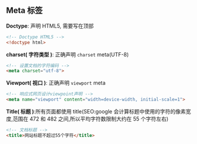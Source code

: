 ## Meta 标签

**Doctype**: 声明 HTML5, 需要写在顶部

```html
<!-- Doctype HTML5 -->
<!doctype html>
```

**charset( 字符类型 )**: 正确声明 `charset` meta(UTF-8)

```html
<!-- 设置文档的字符编码 -->
<meta charset="utf-8">
```

**Viewport( 视口 )**: 正确声明 `viewport` meta

```html
<!-- 响应式网页设计viewpoint声明 -->
<meta name="viewport" content="width=device-width, initial-scale=1">
```

**Title( 标题 )**:所有页面都使用 title(SEO:google 会计算标题中使用的字符的像素宽度,范围在 472 和 482 之间,所以平均字符数限制大约在 55 个字符左右)

```html
<!-- 文档标题 -->
<title>网站标题不超过55个字符</title>
```
